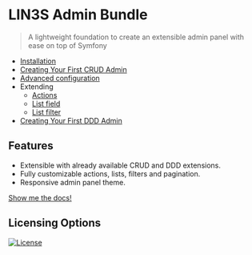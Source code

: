 # LIN3S Admin Bundle

> A lightweight foundation to create an extensible admin panel with ease on top of Symfony

* [Installation](docs/installation.md)
* [Creating Your First CRUD Admin](docs/first_crud_admin.md)
* [Advanced configuration ](docs/advanced_configuration.md)
* Extending
    * [Actions](docs/custom_action.md)
    * [List field](docs/custom_list_field.md)
    * [List filter](docs/custom_list_filter.md)
* [Creating Your First DDD Admin](docs/first_ddd_admin.md)

## Features

* Extensible with already available CRUD and DDD extensions.
* Fully customizable actions, lists, filters and pagination.
* Responsive admin panel theme.

[Show me the docs!](docs/index.md)

## Licensing Options
[![License](https://poser.pugx.org/lin3s/admin-bundle/license.svg)](https://github.com/LIN3S/AdminBundle/blob/master/LICENSE)

[1]: http://getcomposer.org
